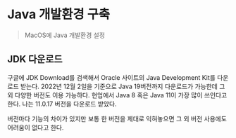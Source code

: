 # Java 개발환경 구축

> MacOS에 Java 개발환경 설정

## JDK 다운로드

구글에 JDK Download를 검색해서 Oracle 사이트의 Java Development Kit를 다운로드 받는다. 2022년 12월 2일을 기준으로 Java 19버전까지 다운로드가 가능한데 그 외 다양한 버전도 이용 가능하다. 현업에서 Java 8 혹은 Java 11이 가장 많이 쓰인다고 한다. 나는 11.0.17 버전을 다운로드 받았다.

버전마다 기능의 차이가 있지만 보통 한 버전을 제대로 익혀놓으면 그 외 버전 사용에도 어려움이 없다고 한다.
